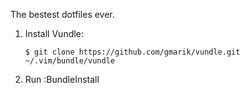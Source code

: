 The bestest dotfiles ever.

1. Install Vundle:

     ```
     $ git clone https://github.com/gmarik/vundle.git ~/.vim/bundle/vundle
     ```
2. Run :BundleInstall
